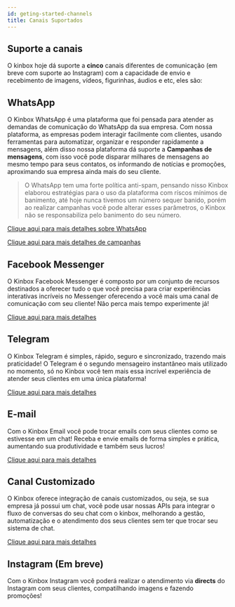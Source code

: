 ```yaml
---
id: geting-started-channels
title: Canais Suportados
---
```


## Suporte a canais

O kinbox hoje dá suporte a **cinco** canais diferentes de comunicação (em breve com suporte ao Instagram) com a capacidade de envio e recebimento de imagens, vídeos, figurinhas, áudios e etc, eles são:

## WhatsApp

O Kinbox WhatsApp é uma plataforma que foi pensada para atender as demandas de comunicação do WhatsApp da sua empresa. Com nossa plataforma, as empresas podem interagir facilmente com clientes, usando ferramentas para automatizar, organizar e responder rapidamente a mensagens, além disso nossa plataforma dá suporte a **Campanhas de mensagens**, com isso você pode disparar milhares de mensagens ao mesmo tempo para seus contatos, os informando de notícias e promoções, aproximando sua empresa ainda mais do seu cliente.

> O WhatsApp tem uma forte política anti-spam, pensando nisso Kinbox elaborou estratégias para o uso da plataforma com ríscos mínimos de banimento, até hoje nunca tivemos um número sequer banido, porém ao realizar campanhas você pode alterar esses parâmetros, o Kinbox não se responsabiliza pelo banimento do seu número.

[Clique aqui para mais detalhes sobre WhatsApp](/docs/guides/add-channel-whatsapp)

[Clique aqui para mais detalhes de campanhas](/docs/guides/create-campain)

## Facebook Messenger

O Kinbox Facebook Messenger é composto por um conjunto de recursos destinados a oferecer tudo o que você precisa para criar experiências interativas incríveis no Messenger oferecendo a você mais uma canal de comunicação com seu cliente! Não perca mais tempo experimente já!

[Clique aqui para mais detalhes](/docs/guides/add-channel-facebook)

## Telegram

O Kinbox Telegram é simples, rápido, seguro e sincronizado, trazendo mais praticidade! O Telegram é o segundo mensageiro instantâneo mais utilizado no momento, só no Kinbox você tem mais essa incrível experiência de atender seus clientes em uma única plataforma!

[Clique aqui para mais detalhes](/docs/guides/add-channel-telegram)

## E-mail

Com o Kinbox Email você pode trocar emails com seus clientes como se estivesse em um chat! Receba e envie emails de forma simples e prática, aumentando sua produtividade e também seus lucros!

[Clique aqui para mais detalhes](/docs/guides/add-channel-email)

## Canal Customizado

O Kinbox oferece integração de canais customizados, ou seja, se sua empresa já possui um chat, você pode usar nossas APIs para integrar o fluxo de conversas do seu chat com o kinbox, melhorando a gestão, automatização e o atendimento dos seus clientes sem ter que trocar seu sistema de chat.

[Clique aqui para mais detalhes](/docs/guides/add-channel-custom)

## Instagram (Em breve)

Com o Kinbox Instagram você poderá realizar o atendimento via **directs** do Instagram com seus clientes, compatilhando imagens e fazendo promoções!
